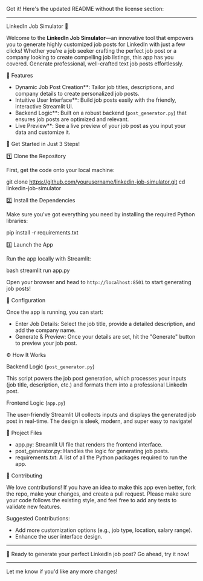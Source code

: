 Got it! Here's the updated README without the license section:

---

 LinkedIn Job Simulator 🚀

Welcome to the **LinkedIn Job Simulator**—an innovative tool that empowers you to generate highly customized job posts for LinkedIn with just a few clicks! Whether you're a job seeker crafting the perfect job post or a company looking to create compelling job listings, this app has you covered. Generate professional, well-crafted text job posts effortlessly.

 🌟 Features

- Dynamic Job Post Creation**: Tailor job titles, descriptions, and company details to create personalized job posts.
- Intuitive User Interface**: Build job posts easily with the friendly, interactive Streamlit UI.
- Backend Logic**: Built on a robust backend (`post_generator.py`) that ensures job posts are optimized and relevant.
- Live Preview**: See a live preview of your job post as you input your data and customize it.

 🚀 Get Started in Just 3 Steps!

 1️⃣ Clone the Repository

First, get the code onto your local machine:


git clone https://github.com/yourusername/linkedin-job-simulator.git
cd linkedin-job-simulator


 2️⃣ Install the Dependencies

Make sure you've got everything you need by installing the required Python libraries:


pip install -r requirements.txt


 3️⃣ Launch the App

Run the app locally with Streamlit:

bash
streamlit run app.py


Open your browser and head to `http://localhost:8501` to start generating job posts!

 🔧 Configuration

Once the app is running, you can start:

- Enter Job Details: Select the job title, provide a detailed description, and add the company name.
- Generate & Preview: Once your details are set, hit the "Generate" button to preview your job post.

 ⚙️ How It Works

 Backend Logic (`post_generator.py`)

This script powers the job post generation, which processes your inputs (job title, description, etc.) and formats them into a professional LinkedIn post.

 Frontend Logic (`app.py`)

The user-friendly Streamlit UI collects inputs and displays the generated job post in real-time. The design is sleek, modern, and super easy to navigate!

 📁 Project Files

- app.py: Streamlit UI file that renders the frontend interface.
- post_generator.py: Handles the logic for generating job posts.
- requirements.txt: A list of all the Python packages required to run the app.

 🤝 Contributing

We love contributions! If you have an idea to make this app even better, fork the repo, make your changes, and create a pull request. Please make sure your code follows the existing style, and feel free to add any tests to validate new features.

Suggested Contributions:

- Add more customization options (e.g., job type, location, salary range).
- Enhance the user interface design.

---

 🚀 Ready to generate your perfect LinkedIn job post? Go ahead, try it now!

---

Let me know if you'd like any more changes!
